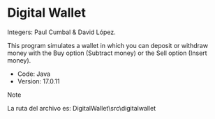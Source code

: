 # Digital Wallet
Integers: Paul Cumbal & David López.

This program simulates a wallet in which you can deposit or withdraw money with the Buy option (Subtract money) or the Sell option (Insert money).

* Code: Java
* Version: 17.0.11
  
> [!NOTE]
> La ruta del archivo es: DigitalWallet\src\digitalwallet

